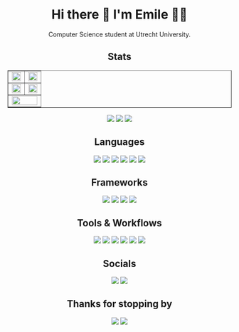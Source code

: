<!-- ### Hi there 👋 -->

<h1 align='center'>
  Hi there 👋 I'm Emile 👨‍💻
</h1>

<p align='center'>
  Computer Science student at Utrecht University.
</p>

<!--```python
#!/usr/bin/python
# -*- coding: utf-8 -*-


class ComputerScienceStudent:

    def __init__(self):
        self.name = "Emile Bangma"
        self.role = "Undergraduate Computer Science at Utrecht University"
        self.language_spoken = ["nl_NL", "en_US"]
        self.language_coding = ["Csharp", "Python", "JavaScript"]
        self.tools = ["Docker", "Git"]
        self.editors = ["VS Code", "PyCharm", "Visual Studio"]

    def greet(self):
        print("Thanks for stopping by, I hope you find some of my work interesting.")


me = ComputerScienceStudent()
me.greet()
```-->
<h2 align="center">Stats</h2>
<p align="center">
  <TABLE border='none' cellspacing="0" cellpadding="0">
    <TR>
      <TD><img width="100%" src="https://github-readme-stats.vercel.app/api?username=saberzero1&show_icons=true&theme=gruvbox&count_private=true&include_all_commits=true"></td>
      <TD><img width="100%" src="https://github-readme-streak-stats.herokuapp.com/?user=saberzero1&theme=gruvbox"></td>
    </tr>
    <TR>
      <TD><img width="100%" src="https://github-readme-stats.vercel.app/api/top-langs/?username=saberzero1&theme=gruvbox&langs_count=10&layout=compact"></td>
    <TD><img width="100%" src="https://github-readme-stats.vercel.app/api/pin/?username=saberzero1&repo=world-religion-data-visualization&theme=gruvbox"></td>
    </tr>
    <TR>
      <TD colspan="2"><img width="100%" src="https://github-profile-trophy.vercel.app/?username=saberzero1&theme=gruvbox"></td>
    </tr>
  </table>
</p>
<p align="center">
  <a href="https://badges.pufler.dev"><img src="https://badges.pufler.dev/visits/saberzero1/saberzero1?style=for-the-badge"></a>
  <a href="https://badges.pufler.dev"><img src="https://badges.pufler.dev/years/saberzero1?style=for-the-badge"></a>
  <a href="https://badges.pufler.dev"><img src="https://badges.pufler.dev/repos/saberzero1?style=for-the-badge"></a>
</p>
<h2 align="center">Languages</h2>
<p align="center">
  <a href=""><img src="https://img.shields.io/badge/Python-3776AB?style=for-the-badge&logo=python&logoColor=white"></a>
  <a href=""><img src="https://img.shields.io/badge/HTML5-E34F26?style=for-the-badge&logo=html5&logoColor=white"></a>
  <a href=""><img src="https://img.shields.io/badge/JavaScript-323330?style=for-the-badge&logo=javascript&logoColor=F7DF1E"></a>
  <a href=""><img src="https://img.shields.io/badge/C%23-239120?style=for-the-badge&logo=c-sharp&logoColor=white"></a>
  <a href=""><img src="https://img.shields.io/badge/MySQL-00000F?style=for-the-badge&logo=mysql&logoColor=white"></a>
  <a href=""><img src="https://img.shields.io/badge/LaTeX-47A141?style=for-the-badge&logo=LaTeX&logoColor=white"></a>
</p>
<h2 align="center">Frameworks</h2>
<p align="center">
  <a href=""><img src="https://img.shields.io/badge/Jupyter-F37626.svg?&style=for-the-badge&logo=Jupyter&logoColor=white"></a>
  <a href=""><img src="https://img.shields.io/badge/R-276DC3?style=for-the-badge&logo=r&logoColor=white"></a>
  <a href=""><img src="https://img.shields.io/badge/Docker-2CA5E0?style=for-the-badge&logo=docker&logoColor=white"></a>
  <a href=""><img src="https://img.shields.io/badge/Markdown-000000?style=for-the-badge&logo=markdown&logoColor=white"></a>
</p>
<h2 align="center">Tools & Workflows</h2>
<p align="center">
  <a href=""><img src="https://img.shields.io/badge/Visual_Studio_Code-0078D4?style=for-the-badge&logo=visual%20studio%20code&logoColor=white"></a>
  <a href=""><img src="https://img.shields.io/badge/pycharm-143?style=for-the-badge&logo=pycharm&logoColor=black&color=black&labelColor=green"></a>
  <a href=""><img src="https://img.shields.io/badge/Visual_Studio-5C2D91?style=for-the-badge&logo=visual%20studio&logoColor=white"></a>
  <a href=""><img src="https://img.shields.io/badge/RStudio-75AADB?style=for-the-badge&logo=RStudio&logoColor=white"></a>
  <a href=""><img src="https://img.shields.io/badge/Jira-0052CC?style=for-the-badge&logo=Jira&logoColor=white"></a>
  <a href=""><img src="https://img.shields.io/badge/Git-F05032?style=for-the-badge&logo=git&logoColor=white"></a>
</p>
<h2 align="center">Socials</h2>
<p align="center">
  <a href="https://www.linkedin.com/in/emilebangma/"><img src="https://img.shields.io/badge/LinkedIn-0077B5?style=for-the-badge&logo=linkedin&logoColor=white"></a>
  <a href="https://emilebangma.com"><img src="https://img.shields.io/badge/Wordpress-21759B?style=for-the-badge&logo=wordpress&logoColor=white"></a>
</p>
<h2 align="center">Thanks for stopping by</h2>
<p align="center">
  <a href="http://ForTheBadge.com"><img src="http://ForTheBadge.com/images/badges/built-with-love.svg"></a>
  <a href="http://ForTheBadge.com"><img src="http://ForTheBadge.com/images/badges/makes-people-smile.svg"></a>
</p>
<!-- <a href=""><img src=""></a> -->
